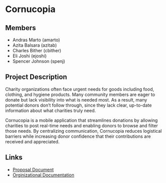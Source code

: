 # Cornucopia

## Members

- Andras Marto (amarto)
- Azita Balsara (azitab)
- Charles Bither (cbither)
- Eli Joshi (ejoshi)
- Spencer Johnson (spenj)

## Project Description

Charity organizations often face urgent needs for goods including food, clothing, and hygiene products. Many community members are eager to donate but lack visibility into what is needed most. As a result, many potential donors don’t follow through, since they lack clear, up-to-date information about what charities truly need.

Cornucopia is a mobile application that streamlines donations by allowing charities to post real-time needs and enabling donors to browse and filter those needs. By centralizing communication, Cornucopia reduces logistical barriers while increasing donor confidence that their contributions are received and appreciated.


## Links

- [Proposal Document](https://docs.google.com/document/d/1MNm4lgE8vIqCnj3oJq1o6MpgDq2Q1TAc0yENPEfM0sc/edit?tab=t.0#heading=h.a9qxd8i05pbz)
- [Orginizational Documentation](https://docs.google.com/document/d/1w2Ql-3Q95YtEth-4TeeAd_fKIWuH4WNiWsU_rfOtZ9A/edit?tab=t.0#heading=h.wcy407y6cj9p)
